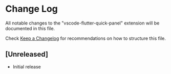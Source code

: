 # Change Log

All notable changes to the "vscode-flutter-quick-panel" extension will be documented in this file.

Check [Keep a Changelog](http://keepachangelog.com/) for recommendations on how to structure this file.

## [Unreleased]

- Initial release